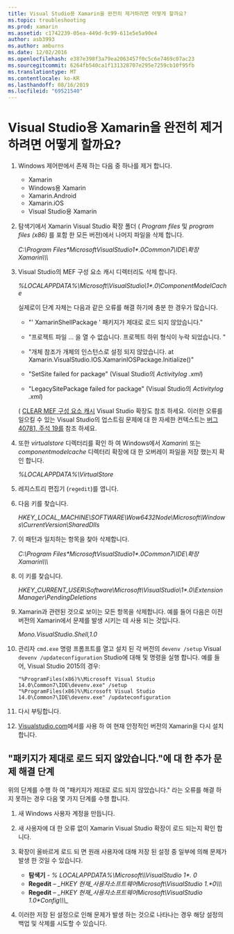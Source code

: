 ```yaml
---
title: Visual Studio용 Xamarin을 완전히 제거하려면 어떻게 할까요?
ms.topic: troubleshooting
ms.prod: xamarin
ms.assetid: c1742239-05ea-449d-9c99-611e5e5a90e4
author: asb3993
ms.author: amburns
ms.date: 12/02/2016
ms.openlocfilehash: e387e398f3a79ea2063457f0c5c6e7469c07ac23
ms.sourcegitcommit: 6264fb540ca1f131328707e295e7259cb10f95fb
ms.translationtype: MT
ms.contentlocale: ko-KR
ms.lasthandoff: 08/16/2019
ms.locfileid: "69521540"
---
```

# <a name="how-do-i-perform-a-thorough-uninstall-for-xamarin-for-visual-studio"></a>Visual Studio용 Xamarin을 완전히 제거하려면 어떻게 할까요?


1. Windows 제어판에서 존재 하는 다음 중 하나를 제거 합니다.

    - Xamarin
    - Windows용 Xamarin
    - Xamarin.Android
    - Xamarin.iOS
    - Visual Studio용 Xamarin

2. 탐색기에서 Xamarin Visual Studio 확장 폴더 ( _Program files_ 및 _program files (x86)_ 를 포함 한 모든 버전)에서 나머지 파일을 삭제 합니다.

    _C:\\Program Files\*MicrosoftVisualStudio1\*.0Common7\\IDE\\확장Xamarin\\\\\\_

3. Visual Studio의 MEF 구성 요소 캐시 디렉터리도 삭제 합니다.

    _%LOCALAPPDATA%\\Microsoft\\VisualStudio\\1\*.0\\ComponentModelCache_

    실제로이 단계 자체는 다음과 같은 오류를 해결 하기에 충분 한 경우가 많습니다.

    - "' XamarinShellPackage ' 패키지가 제대로 로드 되지 않았습니다."

    - "프로젝트 파일 ... 을 열 수 없습니다. 프로젝트 하위 형식이 누락 되었습니다. "

    - "개체 참조가 개체의 인스턴스로 설정 되지 않았습니다.  at Xamarin.VisualStudio.IOS.XamarinIOSPackage.Initialize()"

    - "SetSite failed for package" (Visual Studio의 _Activitylog .xml_)

    - "LegacySitePackage failed for package" (Visual Studio의 _Activitylog .xml_)

    ( [CLEAR MEF 구성 요소 캐시](https://visualstudiogallery.msdn.microsoft.com/22b94661-70c7-4a93-9ca3-8b6dd45f47cd) Visual Studio 확장도 참조 하세요.  이러한 오류를 일으킬 수 있는 Visual Studio의 업스트림 문제에 대 한 자세한 컨텍스트는 [버그 40781, 주석 19를](https://bugzilla.xamarin.com/show_bug.cgi?id=40781#c19) 참조 하세요.

4. 또한 _virtualstore_ 디렉터리를 확인 하 여 Windows에서 _Xamarin\\_ 또는 _componentmodelcache_ 디렉터리 확장에 대 한 오버레이 파일을 저장 했는지 확인 합니다.

    _%LOCALAPPDATA%\\VirtualStore_

5. 레지스트리 편집기 (`regedit`)를 엽니다.

6. 다음 키를 찾습니다.

    _HKEY\_LOCAL\_MACHINE\\SOFTWARE\\Wow6432Node\\Microsoft\\Windows\\CurrentVersion\\SharedDlls_

7. 이 패턴과 일치하는 항목을 찾아 삭제합니다.

    _C:\\Program Files\*MicrosoftVisualStudio1\*.0Common7\\IDE\\확장Xamarin\\\\\\_

8. 이 키를 찾습니다.

    _HKEY\_CURRENT\_USER\\Software\\Microsoft\\VisualStudio\\1\*.0\\ExtensionManager\\PendingDeletions_

9. Xamarin과 관련된 것으로 보이는 모든 항목을 삭제합니다.  예를 들어 다음은 이전 버전의 Xamarin에서 문제를 발생 시키는 데 사용 되는 것입니다.

    _Mono.VisualStudio.Shell,1.0_

10. 관리자 `cmd.exe` 명령 프롬프트를 열고 설치 된 각 버전의 `devenv /setup` Visual `devenv /updateconfiguration` Studio에 대해 및 명령을 실행 합니다.  예를 들어, Visual Studio 2015의 경우:

    ```
    "%ProgramFiles(x86)%\Microsoft Visual Studio 14.0\Common7\IDE\devenv.exe" /setup
    "%ProgramFiles(x86)%\Microsoft Visual Studio 14.0\Common7\IDE\devenv.exe" /updateconfiguration
    ```

11. 다시 부팅합니다.

12. [Visualstudio.com](https://visualstudio.com/xamarin/)에서를 사용 하 여 현재 안정적인 버전의 Xamarin을 다시 설치 합니다.

## <a name="additional-troubleshooting-steps-for-package-did-not-load-correctly"></a>"패키지가 제대로 로드 되지 않았습니다."에 대 한 추가 문제 해결 단계

위의 단계를 수행 하 여 "패키지가 제대로 로드 되지 않았습니다." 라는 오류를 해결 하지 못하는 경우 다음 몇 가지 단계를 수행 합니다.

1. 새 Windows 사용자 계정을 만듭니다.

2. 새 사용자에 대 한 오류 없이 Xamarin Visual Studio 확장이 로드 되는지 확인 합니다.

3. 확장이 올바르게 로드 되 면 원래 사용자에 대해 저장 된 설정 중 일부에 의해 문제가 발생 한 것일 수 있습니다.

    - **탐색기** - _% LOCALAPPDATA%\\Microsoft\\\\VisualStudio 1\*. 0_
    - **Regedit** – _\_HKEY 현재\_사용자소프트웨어Microsoft\\VisualStudio 1.\*0\\\\\\_
    - **Regedit** – _\_HKEY 현재\_사용자소프트웨어Microsoft\\VisualStudio 1.0\*Config\\\\\\\__

4. 이러한 저장 된 설정으로 인해 문제가 발생 하는 것으로 나타나는 경우 해당 설정의 백업 및 삭제를 시도할 수 있습니다.
